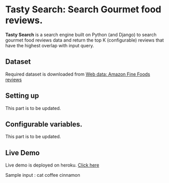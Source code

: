 # Tasty Search: Search Gourmet food reviews.
**Tasty Search** is a search engine built on Python (and Django) to search gourmet food reviews data and return the top K (configurable) reviews that have the highest overlap with input query.

## Dataset
Required dataset is downloaded from [Web data: Amazon Fine Foods reviews](http://snap.stanford.edu/data/web-FineFoods.html)

## Setting up
This part is to be updated.

## Configurable variables.
This part is to be updated.

## Live Demo
Live demo is deployed on heroku. [Click here](gourmet-hunt.herokuapp.com/search)

Sample input : cat coffee cinnamon
